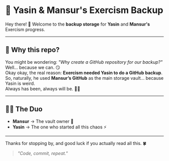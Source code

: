 # 🚀 Yasin & Mansur's Exercism Backup 

Hey there! 👋 Welcome to the **backup storage** for **Yasin** and **Mansur's** Exercism progress.  

---

## 💾 Why this repo?  
You might be wondering: *"Why create a GitHub repository for our backup?"*  
Well… because we can. 😏  
Okay okay, the real reason: **Exercism needed Yasin to do a GitHub backup**.  
So, naturally, he used **Mansur’s GitHub** as the main storage vault... because Yasin is weird.  
Always has been, always will be. 🤷‍♂️  

---

## 🧑‍💻 The Duo
- **Mansur** → The vault owner 🔑  
- **Yasin** → The one who started all this chaos ⚡  

---

Thanks for stopping by, and good luck if you actually read all this. 🍀  

> *"Code, commit, repeat."*
